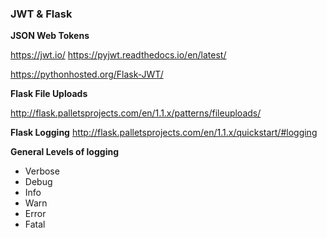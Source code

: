 ### JWT & Flask



**JSON Web Tokens**

https://jwt.io/
https://pyjwt.readthedocs.io/en/latest/

https://pythonhosted.org/Flask-JWT/


**Flask File Uploads**

http://flask.palletsprojects.com/en/1.1.x/patterns/fileuploads/

**Flask Logging**
http://flask.palletsprojects.com/en/1.1.x/quickstart/#logging



**General Levels of logging**

- Verbose
- Debug
- Info
- Warn
- Error
- Fatal